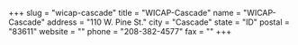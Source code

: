 +++
slug = "wicap-cascade"
title = "WICAP-Cascade"
name = "WICAP-Cascade"
address = "110 W. Pine St."
city = "Cascade"
state = "ID"
postal = "83611"
website = ""
phone = "208-382-4577"
fax = ""
+++
